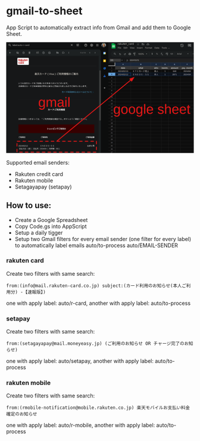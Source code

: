 # gmail-to-sheet


App Script to automatically extract info from Gmail and add them to Google Sheet.

<img src="docs/gmail-to-sheet.png" alt="gmail-to-sheet" width="640">



Supported email senders:

- Rakuten credit card
- Rakuten mobile
- Setagayapay (setapay)


## How to use:

- Create a Google Spreadsheet
- Copy Code.gs into AppScript
- Setup a daily tigger
- Setup two Gmail filters for every email sender (one filter for every label) to automatically label emails auto/to-process auto/EMAIL-SENDER

### rakuten card

Create two filters with same search:
 ```
 from:(info@mail.rakuten-card.co.jp) subject:(カード利用のお知らせ(本人ご利用分) -【速報版】)
 ```
one with apply label: auto/r-card, another with apply label: auto/to-process

### setapay 
 
Create two filters with same search:
 ```
 from:(setagayapay@mail.moneyeasy.jp) (ご利用のお知らせ OR チャージ完了のお知らせ)
 ```
one with apply label: auto/setapay, another with apply label: auto/to-process

### rakuten mobile

Create two filters with same search:
 ```
 from:(rmobile-notification@mobile.rakuten.co.jp) 楽天モバイルお支払い料金確定のお知らせ
 ```
one with apply label: auto/r-mobile, another with apply label: auto/to-process
